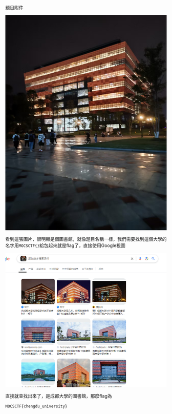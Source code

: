 題目附件

![college](img/college.jpg)

看到這張圖片，很明顯是個圖書館，就像題目名稱一樣，我們需要找到這個大學的名字用`MOCSCTF{}`給包起來就是flag了，直接使用Google視圖

![image-20250416122024693](img/image-20250416122024693.png)

直接就查找出來了，是成都大學的圖書館，那麼flag為

```
MOCSCTF{chengdu_university}
```

